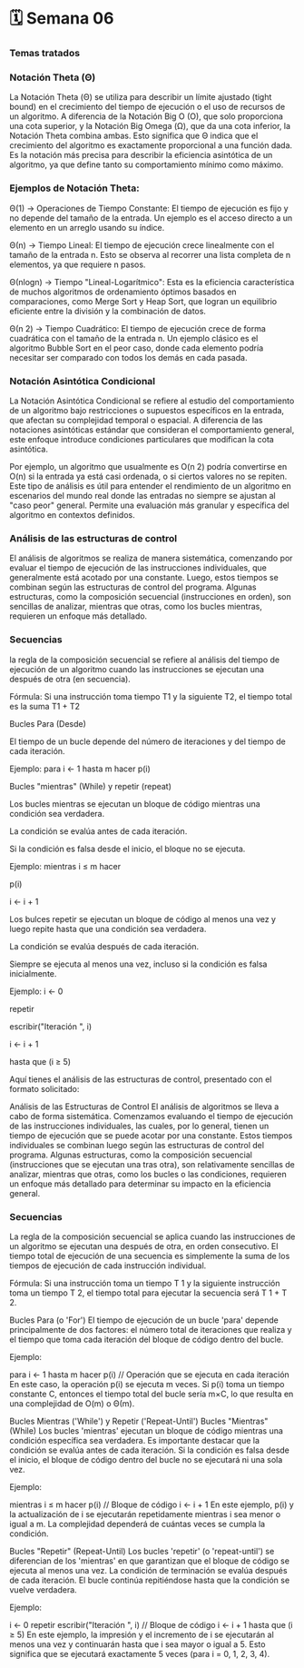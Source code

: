 # 🗓️ Semana 06
### Temas tratados
### Notación Theta (Θ)
La Notación Theta (Θ) se utiliza para describir un límite ajustado (tight bound) en el crecimiento del tiempo de ejecución o el uso de recursos de un algoritmo. A diferencia de la Notación Big O (O), que solo proporciona una cota superior, y la Notación Big Omega (Ω), que da una cota inferior, la Notación Theta combina ambas. Esto significa que Θ indica que el crecimiento del algoritmo es exactamente proporcional a una función dada. Es la notación más precisa para describir la eficiencia asintótica de un algoritmo, ya que define tanto su comportamiento mínimo como máximo.

### Ejemplos de Notación Theta:
Θ(1) → Operaciones de Tiempo Constante: El tiempo de ejecución es fijo y no depende del tamaño de la entrada. Un ejemplo es el acceso directo a un elemento en un arreglo usando su índice.

Θ(n) → Tiempo Lineal: El tiempo de ejecución crece linealmente con el tamaño de la entrada n. Esto se observa al recorrer una lista completa de n elementos, ya que requiere n pasos.

Θ(nlogn) → Tiempo "Lineal-Logarítmico": Esta es la eficiencia característica de muchos algoritmos de ordenamiento óptimos basados en comparaciones, como Merge Sort y Heap Sort, que logran un equilibrio eficiente entre la división y la combinación de datos.

Θ(n 2) → Tiempo Cuadrático: El tiempo de ejecución crece de forma cuadrática con el tamaño de la entrada n. Un ejemplo clásico es el algoritmo Bubble Sort en el peor caso, donde cada elemento podría necesitar ser comparado con todos los demás en cada pasada.

### Notación Asintótica Condicional
La Notación Asintótica Condicional se refiere al estudio del comportamiento de un algoritmo bajo restricciones o supuestos específicos en la entrada, que afectan su complejidad temporal o espacial. A diferencia de las notaciones asintóticas estándar que consideran el comportamiento general, este enfoque introduce condiciones particulares que modifican la cota asintótica.

Por ejemplo, un algoritmo que usualmente es O(n 2) podría convertirse en O(n) si la entrada ya está casi ordenada, o si ciertos valores no se repiten. Este tipo de análisis es útil para entender el rendimiento de un algoritmo en escenarios del mundo real donde las entradas no siempre se ajustan al "caso peor" general. Permite una evaluación más granular y específica del algoritmo en contextos definidos.

### Análisis de las estructuras de control

El análisis de algoritmos se realiza de manera sistemática, comenzando por evaluar el tiempo de ejecución de las instrucciones individuales, que generalmente está acotado por una constante. Luego, estos tiempos se combinan según las estructuras de control del programa. Algunas estructuras, como la composición secuencial (instrucciones en orden), son sencillas de analizar, mientras que otras, como los bucles mientras, requieren un enfoque más detallado.

### Secuencias

la regla de la composición secuencial se refiere al análisis del tiempo de ejecución de un algoritmo cuando las instrucciones se ejecutan una después de otra (en secuencia).

Fórmula: Si una instrucción toma tiempo T1​ y la siguiente T2, el tiempo total es la suma T1 + T2

Bucles Para (Desde)

El tiempo de un bucle depende del número de iteraciones y del tiempo de cada iteración.

Ejemplo: para i <- 1 hasta m hacer p(i)

Bucles "mientras" (While) y repetir (repeat)

Los bucles mientras se ejecutan un bloque de código mientras una condición sea verdadera.

La condición se evalúa antes de cada iteración.

Si la condición es falsa desde el inicio, el bloque no se ejecuta.

Ejemplo: mientras i ≤ m hacer

p(i)

i <- i + 1

Los bulces repetir se ejecutan un bloque de código al menos una vez y luego repite hasta que una condición sea verdadera.

La condición se evalúa después de cada iteración.

Siempre se ejecuta al menos una vez, incluso si la condición es falsa inicialmente.

Ejemplo: i ← 0

repetir

escribir("Iteración ", i)

i ← i + 1

hasta que (i ≥ 5)



Aquí tienes el análisis de las estructuras de control, presentado con el formato solicitado:

Análisis de las Estructuras de Control
El análisis de algoritmos se lleva a cabo de forma sistemática. Comenzamos evaluando el tiempo de ejecución de las instrucciones individuales, las cuales, por lo general, tienen un tiempo de ejecución que se puede acotar por una constante. Estos tiempos individuales se combinan luego según las estructuras de control del programa. Algunas estructuras, como la composición secuencial (instrucciones que se ejecutan una tras otra), son relativamente sencillas de analizar, mientras que otras, como los bucles o las condiciones, requieren un enfoque más detallado para determinar su impacto en la eficiencia general.

### Secuencias
La regla de la composición secuencial se aplica cuando las instrucciones de un algoritmo se ejecutan una después de otra, en orden consecutivo. El tiempo total de ejecución de una secuencia es simplemente la suma de los tiempos de ejecución de cada instrucción individual.

Fórmula: Si una instrucción toma un tiempo T 1 y la siguiente instrucción toma un tiempo T 2, el tiempo total para ejecutar la secuencia será T 1​ + T 2.

Bucles Para (o 'For')
El tiempo de ejecución de un bucle 'para' depende principalmente de dos factores: el número total de iteraciones que realiza y el tiempo que toma cada iteración del bloque de código dentro del bucle.

Ejemplo:

para i <- 1 hasta m hacer p(i) // Operación que se ejecuta en cada iteración
En este caso, la operación p(i) se ejecuta m veces. Si p(i) toma un tiempo constante C, entonces el tiempo total del bucle sería m×C, lo que resulta en una complejidad de O(m) o Θ(m).

Bucles Mientras ('While') y Repetir ('Repeat-Until')
Bucles "Mientras" (While)
Los bucles 'mientras' ejecutan un bloque de código mientras una condición específica sea verdadera. Es importante destacar que la condición se evalúa antes de cada iteración. Si la condición es falsa desde el inicio, el bloque de código dentro del bucle no se ejecutará ni una sola vez.

Ejemplo:

mientras i ≤ m hacer
    p(i) // Bloque de código
    i <- i + 1
En este ejemplo, p(i) y la actualización de i se ejecutarán repetidamente mientras i sea menor o igual a m. La complejidad dependerá de cuántas veces se cumpla la condición.

Bucles "Repetir" (Repeat-Until)
Los bucles 'repetir' (o 'repeat-until') se diferencian de los 'mientras' en que garantizan que el bloque de código se ejecuta al menos una vez. La condición de terminación se evalúa después de cada iteración. El bucle continúa repitiéndose hasta que la condición se vuelve verdadera.

Ejemplo:

i ← 0
repetir
    escribir("Iteración ", i) // Bloque de código
    i ← i + 1
hasta que (i ≥ 5)
En este ejemplo, la impresión y el incremento de i se ejecutarán al menos una vez y continuarán hasta que i sea mayor o igual a 5. Esto significa que se ejecutará exactamente 5 veces (para i = 0, 1, 2, 3, 4).
